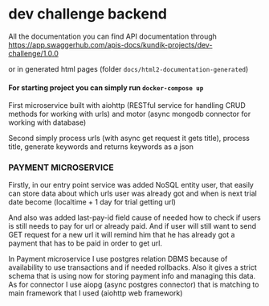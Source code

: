 # dev challenge backend

All the documentation you can find API documentation through https://app.swaggerhub.com/apis-docs/kundik-projects/dev-challenge/1.0.0

or in generated html pages (folder `docs/html2-documentation-generated`)

#### For starting project you can simply run `docker-compose up`

First microservice built with aiohttp (RESTful service for handling CRUD methods for working with urls) and motor 
(async mongodb connector for working with database)

Second simply process urls (with async get request it gets title), process title, generate keywords and returns 
keywords as a json 

### PAYMENT MICROSERVICE

Firstly, in our entry point service was added NoSQL entity user, that easily can store data about which urls user was 
already got and when is next trial date become (localtime + 1 day for trial getting url)

And also was added last-pay-id field cause of needed how to check if users is still needs to pay for url or already paid.
And if user will still want to send GET request for a new url it will remind him that he has already got a payment that 
has to be paid in order to get url.

In Payment microservice I use postgres relation DBMS because of availability to use transactions and if needed rollbacks.
Also it gives a strict schema that is using now for storing payment info and managing this data. As for connector I use aiopg
(async postgres connector) that is matching to main framework that I used (aiohttp web framework)